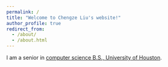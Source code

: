 ```yaml
---
permalink: /
title: "Welcome to Chengze Liu's website!"
author_profile: true
redirect_from: 
  - /about/
  - /about.html
---
```


I am a senior in [computer science B.S., University of Houston](cs.uh.edu). 

